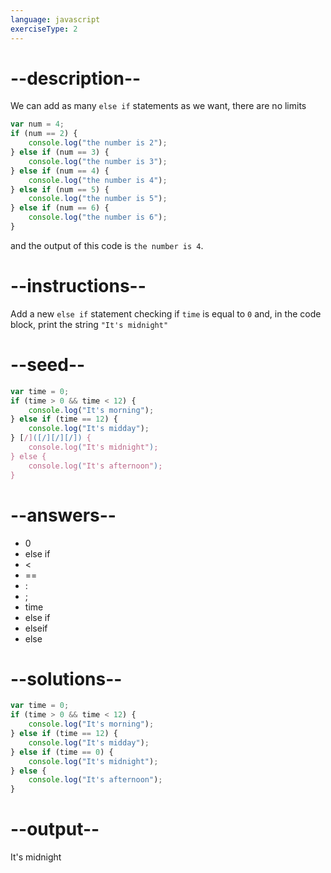 ```yaml
---
language: javascript
exerciseType: 2
---
```


# --description--

We can add as many `else if` statements as we want, there are no limits
```javascript
var num = 4;
if (num == 2) {
    console.log("the number is 2");
} else if (num == 3) {
    console.log("the number is 3");
} else if (num == 4) {
    console.log("the number is 4");
} else if (num == 5) {
    console.log("the number is 5");
} else if (num == 6) {
    console.log("the number is 6");
}
```
and the output of this code is `the number is 4`.

# --instructions--

Add a new `else if` statement checking if `time` is equal to `0` and, in the code block, print the string `"It's midnight"`

# --seed--

```javascript
var time = 0;
if (time > 0 && time < 12) {
    console.log("It's morning");
} else if (time == 12) {
    console.log("It's midday");
} [/]([/][/][/]) {
    console.log("It's midnight");
} else {
    console.log("It's afternoon");
}
```

# --answers--

- 0
- else if 
-  < 
-  == 
- :
- ;
- time
- else if 
- elseif
- else

# --solutions--

```javascript
var time = 0;
if (time > 0 && time < 12) {
    console.log("It's morning");
} else if (time == 12) {
    console.log("It's midday");
} else if (time == 0) {
    console.log("It's midnight");
} else {
    console.log("It's afternoon");
}
```

# --output--

It's midnight
